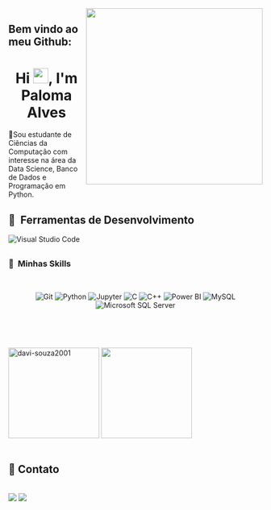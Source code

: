 <img align='right' src="https://user-images.githubusercontent.com/60614988/117733252-9e74e000-b1c7-11eb-95bc-7362d16ade8d.png" width="350">

## Bem vindo ao meu Github: 
<h1 align="center">Hi <img src="https://raw.githubusercontent.com/kaueMarques/kaueMarques/master/hi.gif" width="30px">, I'm Paloma Alves</h1>
👋Sou estudante de Ciências da Computação com interesse na área da Data Science, Banco de Dados e Programação em Python.

## <h2> :rocket: &nbsp;Ferramentas de Desenvolvimento </h2>

  ![Visual Studio Code](https://img.shields.io/badge/-Visual%20Studio%20Code-333333?style=flat&logo=visual-studio-code&logoColor=007ACC)

## <h3> :rocket: &nbsp;Minhas Skills </h3>
<br>
<p align="center">
  <img alt="Git" src="https://img.shields.io/badge/git%20-%23F05033.svg?&style=for-the-badge&logo=git&logoColor=white"/>
  <img alt="Python" src="https://img.shields.io/badge/python%20-%2314354C.svg?&style=for-the-badge&logo=python&logoColor=white"/>
  <img alt="Jupyter" src="https://img.shields.io/badge/Jupyter-F37626?style=for-the-badge&logo=jupyter&logoColor=white"/>
  <img alt="C" src="https://img.shields.io/badge/C%20-%2314354C.svg?&style=for-the-badge&logo=C&logoColor=white"/>
  <img alt="C++" src="https://img.shields.io/badge/c++%20-%2300599C.svg?&style=for-the-badge&logo=c%2B%2B&logoColor=white"/>
  <img alt="Power BI" src="https://img.shields.io/badge/Power BI-CC2927?style=for-the-badge&logo=power-bi&logoColor=white"/>
  <img alt="MySQL" src="https://img.shields.io/badge/MySQL-4479A1?style=for-the-badge&logo=mysql&logoColor=white"/>
  <img alt="Microsoft SQL Server" src="https://img.shields.io/badge/MS SQL Server-F2C811?style=for-the-badge&logo=microsoft-sql-server&logoColor=white"/>
  <br>
</p>
</div>

<br/>
 <p align="left">
<br>
<div style="display: inline_block">
<img height="180em" src="https://github-readme-stats.vercel.app/api?username=palomaalves&&show_icons=true&title_color=ffffff&icon_color=bb2acf&text_color=daf7dc&bg_color=151515" alt="davi-souza2001"/> 
 

 
 
<img height="180em" src="https://github-readme-stats.vercel.app/api/top-langs/?username=palomaalves&layout=compact&langs_count=16&theme=dracula"/>
 
</div>
	   
  <br>
</p>
 
## 💬 Contato
  <br>
  <div>
  <a href = "mailto: palomaalves@gmail.com"><img src="https://img.shields.io/badge/-Gmail-%23EA4335?style=for-the-badge&logo=gmail&logoColor=white" target="_blank"></a>
  <a href="https://www.linkedin.com/in/paloma-alves1006" target="_blank"><img src="https://img.shields.io/badge/-LinkedIn-%230077B5?style=for-the-badge&logo=linkedin&logoColor=white" target="_blank"></a>
  
 </div>

